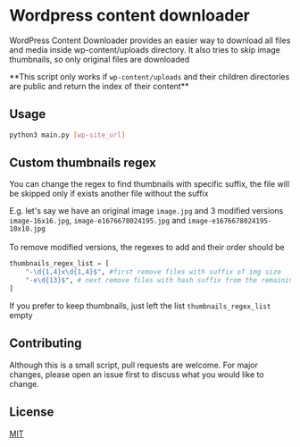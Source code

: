 # Wordpress content downloader 

WordPress Content Downloader provides an easier way to download all files and media inside wp-content/uploads directory. It also tries to skip image thumbnails, so only original files are downloaded

\*\*This script only works if ``wp-content/uploads`` and their children directories are public and return the index of their content\*\*

## Usage

```bash
python3 main.py [wp-site_url]
```
## Custom thumbnails regex
You can change the regex to find thumbnails with specific suffix, the file will be skipped only if exists another file without the suffix

E.g. let's say we have an original image ``image.jpg`` and 3 modified versions \
``image-16x16.jpg``, ``image-e1676678024195.jpg`` and ``image-e1676678024195-10x10.jpg``\
\
To remove modified versions, the regexes to add and their order should be

```python
thumbnails_regex_list = [
    "-\d{1,4}x\d{1,4}$", #first remove files with suffix of img size
    "-e\d{13}$", # next remove files with hash suffix from the remaining files
]
```
If you prefer to keep thumbnails, just left the list ``thumbnails_regex_list`` empty

## Contributing

Although this is a small script, pull requests are welcome. For major changes, please open an issue first
to discuss what you would like to change.


## License

[MIT](LICENCE.txt)
